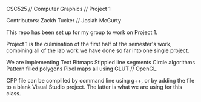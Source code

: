 CSC525 // Computer Graphics // Project 1

Contributors: Zackh Tucker // Josiah McGurty

This repo has been set up for my group to work on Project 1. 

Project 1 is the culmination of the first half of the semester's work, 
combining all of the lab work we have done so far into one single project. 

We are implementing 
    Text
    Bitmaps
    Stippled line segments
    Circle algorithms
    Pattern filled polygons
    Pixel maps
all using GLUT // OpenGL.

CPP file can be compliled by command line using g++, or by adding the file to 
a blank Visual Studio project. The latter is what we are using for this class. 
